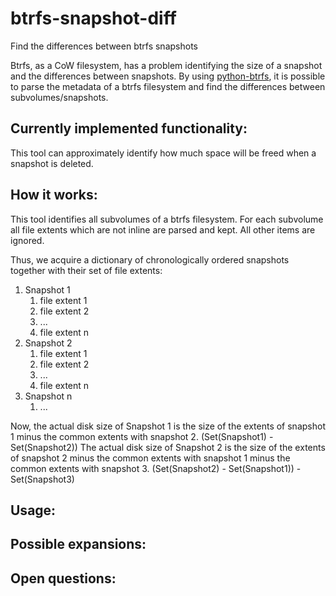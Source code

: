 # btrfs-snapshot-diff
Find the differences between btrfs snapshots

Btrfs, as a CoW filesystem, has a problem identifying the size of a snapshot and the differences between snapshots.
By using [python-btrfs](https://github.com/knorrie/python-btrfs), it is possible to parse the metadata of a btrfs filesystem and find the differences between subvolumes/snapshots.

## Currently implemented functionality:

This tool can approximately identify how much space will be freed when a snapshot is deleted.

## How it works:

This tool identifies all subvolumes of a btrfs filesystem. For each subvolume all file extents which are not inline are parsed and kept. All other items are ignored.

Thus, we acquire a dictionary of chronologically ordered snapshots together with their set of file extents:

1. Snapshot 1
   1. file extent 1
   2. file extent 2
   3. ...
   4. file extent n
2. Snapshot 2
   1. file extent 1
   2. file extent 2
   3. ...
   4. file extent n
3. Snapshot n
   1. ...

Now, the actual disk size of Snapshot 1 is the size of the extents of snapshot 1 minus the common extents with snapshot 2. (Set(Snapshot1) - Set(Snapshot2))
The actual disk size of Snapshot 2 is the size of the extents of snapshot 2 minus the common extents with snapshot 1 minus the common extents with snapshot 3. (Set(Snapshot2) - Set(Snapshot1)) - Set(Snapshot3)

## Usage:

## Possible expansions:

## Open questions:
